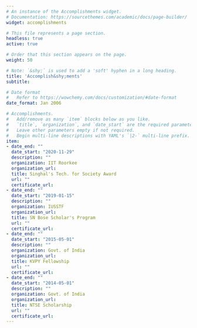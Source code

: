 ```yaml
---
# An instance of the Accomplishments widget.
# Documentation: https://sourcethemes.com/academic/docs/page-builder/
widget: accomplishments

# This file represents a page section.
headless: true
active: true

# Order that this section appears on the page.
weight: 50

# Note: `&shy;` is used to add a 'soft' hyphen in a long heading.
title: 'Accomplish&shy;ments'
subtitle:

# Date format
#   Refer to https://wowchemy.com/docs/customization/#date-format
date_format: Jan 2006

# Accomplishments.
#   Add/remove as many `item` blocks below as you like.
#   `title`, `organization`, and `date_start` are the required parameters.
#   Leave other parameters empty if not required.
#   Begin multi-line descriptions with YAML's `|2-` multi-line prefix.
item:
- date_end: ""
  date_start: "2020-11-29"
  description: ""
  organization: IIT Roorkee
  organization_url: 
  title: Singhal's Tech. for Society Award
  url: ""
  certificate_url: 
- date_end: ""
  date_start: "2019-01-15"
  description: ""
  organization: IUSSTF
  organization_url: 
  title: SN Bose Scholar's Program
  url: ""
  certificate_url:
- date_end: ""
  date_start: "2015-05-01"
  description: ""
  organization: Govt. of India
  organization_url: 
  title: KVPY Fellowship
  url: ""
  certificate_url:
- date_end: ""
  date_start: "2014-05-01"
  description: ""
  organization: Govt. of India
  organization_url: 
  title: NTSE Scholarship
  url: ""
  certificate_url:
---
```

